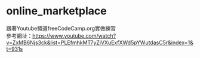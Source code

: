 # online_marketplace
跟著Youtube頻道freeCodeCamp.org實做練習  
參考網址：https://www.youtube.com/watch?v=ZxMB6Njs3ck&list=PLEfmhkMT7yZiVXuExfXWd5pYWutdasC5r&index=1&t=931s
